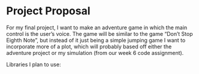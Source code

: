 # Project Proposal
For my final project, I want to make an adventure game in which the main control is the user’s voice. The game will be similar to the game “Don’t Stop Eighth Note”, but instead of it just being a simple jumping game I want to incorporate more of a plot, which will probably based off either the adventure project or my simulation (from our week 6 code assignment). 

Libraries I plan to use:


